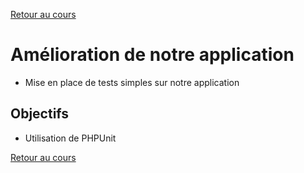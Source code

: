 [Retour au cours](../cours.md)

# Amélioration de notre application

* Mise en place de tests simples sur notre application

## Objectifs

* Utilisation de PHPUnit

[Retour au cours](../cours.md)
